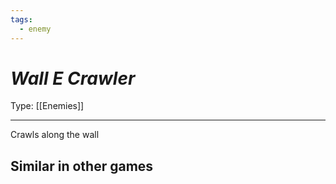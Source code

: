 ```yaml
---
tags:
  - enemy
---
```

# _Wall E Crawler_

Type: [[Enemies]]

----


Crawls along the wall

## Similar in other games